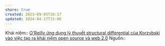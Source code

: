 ```yaml
---
share: true
created: 2023-09-05T16:17
updated: 2024-04-17T15:06
---
```

Khái niệm:: 
[O'Reilly ứng dụng lý thuyết structural differential của Korzybski vào việc tạo ra khái niệm open source và web 2.0](../../C%C3%B4ng%20ngh%E1%BB%87%20th%C3%B4ng%20tin/Hi%E1%BB%83u%20bi%E1%BA%BFt%20li%C3%AAn%20ng%C3%A0nh%20trong%20CNTT/T%E1%BB%B1%20tr%E1%BB%8B%20d%E1%BB%AF%20li%E1%BB%87u.%20M%C3%A3%20ngu%E1%BB%93n%20m%E1%BB%9F,%20ph%E1%BA%A7n%20m%E1%BB%81m%20t%E1%BB%B1%20do/M%C3%A3%20ngu%E1%BB%93n%20m%E1%BB%9F/O'Reilly%20%E1%BB%A9ng%20d%E1%BB%A5ng%20l%C3%BD%20thuy%E1%BA%BFt%20structural%20differential%20c%E1%BB%A7a%20Korzybski%20v%C3%A0o%20vi%E1%BB%87c%20t%E1%BA%A1o%20ra%20kh%C3%A1i%20ni%E1%BB%87m%20open%20source%20v%C3%A0%20web%202.0.md)
Nguồn:: 
